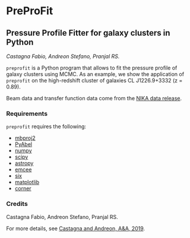 # PreProFit
## Pressure Profile Fitter for galaxy clusters in Python
*Castagna Fabio, Andreon Stefano, Pranjal RS.*

`preprofit` is a Python program that allows to fit the pressure profile of galaxy clusters using MCMC.
As an example, we show the application of `preprofit` on the high-redshift cluster of galaxies CL J1226.9+3332 (z = 0.89).

Beam data and transfer function data come from the [NIKA data release](http://lpsc.in2p3.fr/NIKA2LPSZ/nika2sz.release.php).

### Requirements
`preprofit` requires the following:
- [mbproj2](https://github.com/jeremysanders/mbproj2)
- [PyAbel](https://github.com/PyAbel/PyAbel)
- [numpy](http://www.numpy.org/)
- [scipy](http://www.scipy.org/)
- [astropy](http://www.astropy.org/)
- [emcee](https://emcee.readthedocs.io/)
- [six](https://pypi.org/project/six/)
- [matplotlib](https://matplotlib.org/)
- [corner](https://pypi.org/project/corner/)

### Credits
Castagna Fabio, Andreon Stefano, Pranjal RS.

For more details, see [Castagna and Andreon, A&A, 2019](https://ui.adsabs.harvard.edu/abs/2019A%26A...632A..22C/abstract).
